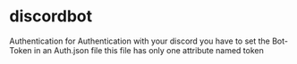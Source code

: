 # discordbot

Authentication 
for Authentication with your discord you have to set the Bot-Token in an Auth.json file this file has only one attribute named token


